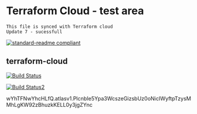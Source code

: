 # Terraform Cloud - test area
    This file is synced with Terraform cloud 
    Update 7 - sucessfull 

[![standard-readme compliant](https://img.shields.io/badge/readme%20style-standard-brightgreen.svg?style=flat-square)](https://github.com/adhiarushikesh/tz-cloud-demo/blob/master/README.md)

## terraform-cloud

[![Build Status](https://github.com/mijailr/terraform-cloud/workflows/Test/badge.svg)](https://github.com/adhiarushikesh/tz-cloud-demo/actions?query=workflow%3ATest+branch%3Amaster)

[![Build Status2](https://github.com/mijailr/terraform-cloud/workflows/Test/badge.svg)](https://app.terraform.io/app/POC-SETUP/workspaces/tz-cloud-demo/states)


wYhTFNwYhcHLfQ.atlasv1.PlcnbIe5Ypa3WcszeGizsbUz0oNicIWyftpTzysMMhLgKW92zBhuzkKELL0y3jgZYnc